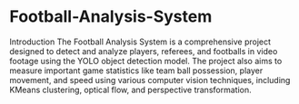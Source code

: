 # Football-Analysis-System
Introduction
The Football Analysis System is a comprehensive project designed to detect and analyze players, referees, and footballs in video footage using the YOLO object detection model. The project also aims to measure important game statistics like team ball possession, player movement, and speed using various computer vision techniques, including KMeans clustering, optical flow, and perspective transformation.

